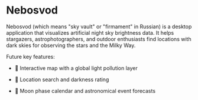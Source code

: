 # Nebosvod
Nebosvod (which means "sky vault" or "firmament" in Russian) is a desktop application that visualizes artificial night sky brightness data. It helps stargazers, astrophotographers, and outdoor enthusiasts find locations with dark skies for observing the stars and the Milky Way.

Future key features:

- 🌌 Interactive map with a global light pollution layer

- 📍 Location search and darkness rating

- 🌙 Moon phase calendar and astronomical event forecasts
